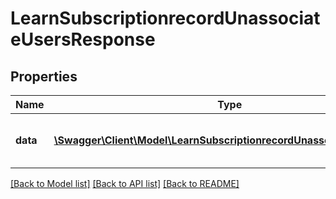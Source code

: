 # LearnSubscriptionrecordUnassociateUsersResponse

## Properties
Name | Type | Description | Notes
------------ | ------------- | ------------- | -------------
**data** | [**\Swagger\Client\Model\LearnSubscriptionrecordUnassociateUsersData**](LearnSubscriptionrecordUnassociateUsersData.md) | Response success or failure to find users | 

[[Back to Model list]](../README.md#documentation-for-models) [[Back to API list]](../README.md#documentation-for-api-endpoints) [[Back to README]](../README.md)


